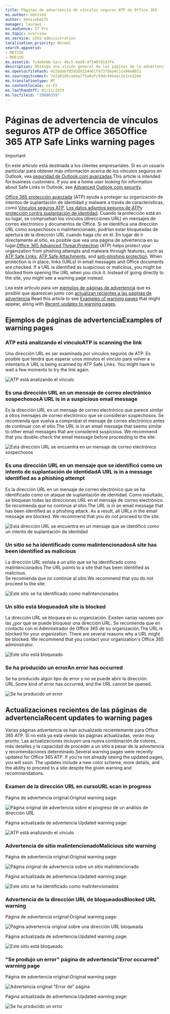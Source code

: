 ```yaml
---
title: Páginas de advertencia de vínculos seguros ATP de Office 365
ms.author: deniseb
author: denisebmsft
manager: laurawi
ms.audience: IT Pro
ms.topic: overview
ms.service: o365-administration
localization_priority: Normal
search.appverid:
- MET150
- MOE150
ms.assetid: fc4e6ebb-5acc-4bc5-bad8-4f3407d1d3f4
description: Obtenga una visión general de las páginas de la advertencia que es posible que vea cuando la protección de amenaza avanzada de Office 365 está en el trabajo.
ms.openlocfilehash: 422bdabf0593dd154461f973f86a4c1ca94e8651
ms.sourcegitcommit: 7e2a0185cadea7f3a6afc5ddc445eac2e1ce22eb
ms.translationtype: MT
ms.contentlocale: es-ES
ms.lasthandoff: 02/11/2019
ms.locfileid: "29686359"
---
```

# <a name="office-365-atp-safe-links-warning-pages"></a><span data-ttu-id="76f70-103">Páginas de advertencia de vínculos seguros ATP de Office 365</span><span class="sxs-lookup"><span data-stu-id="76f70-103">Office 365 ATP Safe Links warning pages</span></span>

> [!IMPORTANT]
> <span data-ttu-id="76f70-p101">En este artículo está destinada a los clientes empresariales. Si es un usuario particular para obtener más información acerca de los vínculos seguros en Outlook, vea [seguridad de Outlook.com avanzadas](https://support.office.com/article/advanced-outlook-com-security-for-office-365-subscribers-882d2243-eab9-4545-a58a-b36fee4a46e2).</span><span class="sxs-lookup"><span data-stu-id="76f70-p101">This article is intended for business customers. If you are a home user looking for information about Safe Links in Outlook, see [Advanced Outlook.com security](https://support.office.com/article/advanced-outlook-com-security-for-office-365-subscribers-882d2243-eab9-4545-a58a-b36fee4a46e2).</span></span>

<span data-ttu-id="76f70-p102">[Office 365 protección avanzada](office-365-atp.md) (ATP) ayuda a proteger su organización de intentos de suplantación de identidad y malware a través de características, como [Vínculos seguros ATP](atp-safe-links.md), [Los datos adjuntos seguros de ATP](atp-safe-attachments.md)y [protección contra suplantación de identidad](anti-phishing-protection.md). Cuando la protección está en su lugar, se comprueban los vínculos (direcciones URL) en mensajes de correo electrónico y documentos de Office. Si se identifica una dirección URL como sospechosos o malintencionado, podrían estar bloqueadas de apertura de la dirección URL cuando haga clic en él. En lugar de ir directamente al sitio, es posible que vea una página de advertencia en su lugar.</span><span class="sxs-lookup"><span data-stu-id="76f70-p102">[Office 365 Advanced Threat Protection](office-365-atp.md) (ATP) helps protect your organization from phishing attempts and malware through features, such as [ATP Safe Links](atp-safe-links.md), [ATP Safe Attachments](atp-safe-attachments.md), and [anti-phishing protection](anti-phishing-protection.md). When protection is in place, links (URLs) in email messages and Office documents are checked. If a URL is identified as suspicious or malicious, you might be blocked from opening the URL when you click it. Instead of going directly to the site, you might see a warning page instead.</span></span> 
  
<span data-ttu-id="76f70-110">Lea este artículo para ver [ejemplos de páginas de advertencia](atp-safe-links-warning-pages.md#examples) que es posible que aparezcan junto con [actualizan recientes a las páginas de advertencia](atp-safe-links-warning-pages.md#updates).</span><span class="sxs-lookup"><span data-stu-id="76f70-110">Read this article to see [Examples of warning pages](atp-safe-links-warning-pages.md#examples) that might appear, along with [Recent updates to warning pages](atp-safe-links-warning-pages.md#updates).</span></span>
  
## <a name="examples-of-warning-pages"></a><span data-ttu-id="76f70-111">Ejemplos de páginas de advertencia</span><span class="sxs-lookup"><span data-stu-id="76f70-111">Examples of warning pages</span></span>

### <a name="atp-is-scanning-the-link"></a><span data-ttu-id="76f70-112">ATP está analizando el vínculo</span><span class="sxs-lookup"><span data-stu-id="76f70-112">ATP is scanning the link</span></span>

<span data-ttu-id="76f70-p103">Una dirección URL es ser examinada por vínculos seguros de ATP. Es posible que tendrá que esperar unos minutos el vínculo para volver a intentarlo.</span><span class="sxs-lookup"><span data-stu-id="76f70-p103">A URL is being scanned by ATP Safe Links. You might have to wait a few moments to try the link again.</span></span>

![ATP está analizando el vínculo](media/ee8dd5ed-6b91-4248-b054-12b719e8d0ed.png)

### <a name="a-url-is-in-a-suspicious-email-message"></a><span data-ttu-id="76f70-116">Es una dirección URL en un mensaje de correo electrónico sospechosos</span><span class="sxs-lookup"><span data-stu-id="76f70-116">A URL is in a suspicious email message</span></span>

<span data-ttu-id="76f70-p104">Es la dirección URL en un mensaje de correo electrónico que parece similar a otros mensajes de correo electrónico que se consideran sospechosos. Se recomienda que vuelva a comprobar el mensaje de correo electrónico antes de continuar con el sitio.</span><span class="sxs-lookup"><span data-stu-id="76f70-p104">The URL is in an email message that seems similar to other email messages that are considered suspicious. We recommend that you double-check the email message before proceeding to the site.</span></span>

![Esta dirección URL se encuentra en un mensaje de correo electrónico sospechosos](media/33f57923-23e3-4b0f-838b-6ad589ba897b.png)

### <a name="a-url-is-in-a-message-identified-as-a-phishing-attempt"></a><span data-ttu-id="76f70-120">Es una dirección URL en un mensaje que se identificó como un intento de suplantación de identidad</span><span class="sxs-lookup"><span data-stu-id="76f70-120">A URL is in a message identified as a phishing attempt</span></span>

<span data-ttu-id="76f70-p105">Es la dirección URL en un mensaje de correo electrónico que se ha identificado como un ataque de suplantación de identidad. Como resultado, se bloquean todas las direcciones URL en el mensaje de correo electrónico. Se recomienda que no continúe al sitio.</span><span class="sxs-lookup"><span data-stu-id="76f70-p105">The URL is in an email message that has been identified as a phishing attack. As a result, all URLs in the email message are blocked. We recommend that you do not proceed to the site.</span></span>

![Esta dirección URL se encuentra en un mensaje que se identificó como un intento de suplantación de identidad](media/6e544a28-0604-4821-aba6-d5a57bb917e5.png)

### <a name="a-site-has-been-identified-as-malicious"></a><span data-ttu-id="76f70-125">Un sitio se ha identificado como malintencionados</span><span class="sxs-lookup"><span data-stu-id="76f70-125">A site has been identified as malicious</span></span>

<span data-ttu-id="76f70-126">La dirección URL señala a un sitio que se ha identificado como malintencionados.</span><span class="sxs-lookup"><span data-stu-id="76f70-126">The URL points to a site that has been identified as malicious.</span></span>  <br/> <span data-ttu-id="76f70-127">Se recomienda que no continúe al sitio.</span><span class="sxs-lookup"><span data-stu-id="76f70-127">We recommend that you do not proceed to the site.</span></span>

![Este sitio se ha identificado como malintencionados](media/058883c8-23f0-4672-9c1c-66b084796177.png)

### <a name="a-site-is-blocked"></a><span data-ttu-id="76f70-129">Un sitio está bloqueado</span><span class="sxs-lookup"><span data-stu-id="76f70-129">A site is blocked</span></span>

<span data-ttu-id="76f70-p106">La dirección URL se bloquea en su organización. Existen varias razones por las ¿por qué se puede bloquear una dirección URL. Se recomienda que en contacto con el Administrador de Office 365 de su organización.</span><span class="sxs-lookup"><span data-stu-id="76f70-p106">The URL is blocked for your organization. There are several reasons why a URL might be blocked. We recommend that you contact your organization's Office 365 administrator.</span></span>

![Este sitio está bloqueado](media/6b4bda2d-a1e6-419e-8b10-588e83c3af3f.png)

### <a name="an-error-has-occurred"></a><span data-ttu-id="76f70-134">Se ha producido un error</span><span class="sxs-lookup"><span data-stu-id="76f70-134">An error has occurred</span></span>

<span data-ttu-id="76f70-135">Se ha producido algún tipo de error y no se puede abrir la dirección URL.</span><span class="sxs-lookup"><span data-stu-id="76f70-135">Some kind of error has occurred, and the URL cannot be opened.</span></span>

![Se ha producido un error](media/2f7465a4-1cf4-4c1c-b7d4-3c07e4b795b4.png)

## <a name="recent-updates-to-warning-pages"></a><span data-ttu-id="76f70-137">Actualizaciones recientes de las páginas de advertencia</span><span class="sxs-lookup"><span data-stu-id="76f70-137">Recent updates to warning pages</span></span>

<span data-ttu-id="76f70-p107">Varias páginas advertencia se han actualizado recientemente para Office 365 ATP. Si no está ya está viendo las páginas actualizadas, verán muy pronto. Las actualizaciones incluyen una nueva combinación de colores, más detalles y la capacidad de proceder a un sitio a pesar de la advertencia y recomendaciones determinado.</span><span class="sxs-lookup"><span data-stu-id="76f70-p107">Several warning pages were recently updated for Office 365 ATP. If you're not already seeing the updated pages, you will soon. The updates include a new color scheme, more details, and the ability to proceed to a site despite the given warning and recommendations.</span></span>

### <a name="url-scan-in-progress"></a><span data-ttu-id="76f70-141">Examen de la dirección URL en curso</span><span class="sxs-lookup"><span data-stu-id="76f70-141">URL scan in progress</span></span>

<span data-ttu-id="76f70-142">Página de advertencia original:</span><span class="sxs-lookup"><span data-stu-id="76f70-142">Original warning page:</span></span>

![Página original de advertencia sobre el progreso de un análisis de dirección URL](media/04368763-763f-43d6-94a4-a48291d36893.png)

<span data-ttu-id="76f70-144">Página actualizada de advertencia:</span><span class="sxs-lookup"><span data-stu-id="76f70-144">Updated warning page:</span></span>

![ATP está analizando el vínculo](media/ee8dd5ed-6b91-4248-b054-12b719e8d0ed.png)

### <a name="malicious-site-warning"></a><span data-ttu-id="76f70-146">Advertencia de sitio malintencionado</span><span class="sxs-lookup"><span data-stu-id="76f70-146">Malicious site warning</span></span>

<span data-ttu-id="76f70-147">Página de advertencia original:</span><span class="sxs-lookup"><span data-stu-id="76f70-147">Original warning page:</span></span>

![Página original de advertencia sobre un sitio malintencionado](media/b9efda09-6dd8-46ef-82cb-56e4d538b8f5.png)

<span data-ttu-id="76f70-149">Página actualizada de advertencia:</span><span class="sxs-lookup"><span data-stu-id="76f70-149">Updated warning page:</span></span>

![Este sitio se ha identificado como malintencionados](media/058883c8-23f0-4672-9c1c-66b084796177.png)

### <a name="blocked-url-warning"></a><span data-ttu-id="76f70-151">Advertencia de la dirección URL de bloqueados</span><span class="sxs-lookup"><span data-stu-id="76f70-151">Blocked URL warning</span></span>

<span data-ttu-id="76f70-152">Página de advertencia original:</span><span class="sxs-lookup"><span data-stu-id="76f70-152">Original warning page:</span></span>

![Página advertencia original sobre una dirección URL bloqueada](media/3d6ba028-30bf-45fc-958e-d3aad3defc83.png)

<span data-ttu-id="76f70-154">Página actualizada de advertencia:</span><span class="sxs-lookup"><span data-stu-id="76f70-154">Updated warning page:</span></span>

![Este sitio está bloqueado](media/6b4bda2d-a1e6-419e-8b10-588e83c3af3f.png)

### <a name="error-occurred-warning-page"></a><span data-ttu-id="76f70-156">"Se produjo un error" página de advertencia</span><span class="sxs-lookup"><span data-stu-id="76f70-156">"Error occurred" warning page</span></span>

<span data-ttu-id="76f70-157">Página de advertencia original:</span><span class="sxs-lookup"><span data-stu-id="76f70-157">Original warning page:</span></span>

![Advertencia original "Error de" página](media/9aaa4383-2f23-48be-bdaa-8efbcb2acc70.png)

<span data-ttu-id="76f70-159">Página actualizada de advertencia:</span><span class="sxs-lookup"><span data-stu-id="76f70-159">Updated warning page:</span></span>

![Se ha producido un error](media/2f7465a4-1cf4-4c1c-b7d4-3c07e4b795b4.png)
   
